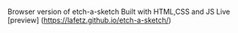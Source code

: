 Browser version of etch-a-sketch
Built with HTML,CSS and JS 
Live [preview] (https://lafetz.github.io/etch-a-sketch/)